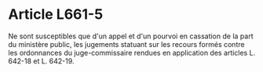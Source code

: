 # Article L661-5

Ne sont susceptibles que d'un appel et d'un pourvoi en cassation de la part du ministère public, les jugements statuant sur les recours formés contre les ordonnances du juge-commissaire rendues en application des articles L. 642-18 et L. 642-19.